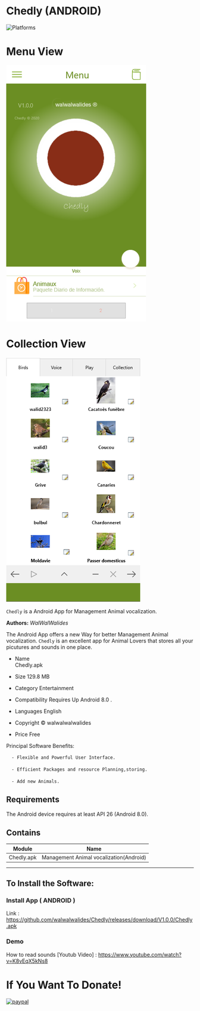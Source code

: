 # Chedly (ANDROID)
![Platforms](https://img.shields.io/badge/Supported%20platforms-ANDROID-BLUE.svg)

# Menu View
![](View/Img/MainView.png)
# Collection View
![](View/Img/Chedly_Mobile.png)


`Chedly` is a Android App for Management Animal vocalization.


**Authors:**  *WalWalWalides*


The Android App offers a new Way for better Management Animal vocalization.
`Chedly` is an excellent app for Animal Lovers that stores all your picutures and sounds in one place.

- Name  
  Chedly.apk

- Size
    129.8 MB

- Category
    Entertainment 
    
- Compatibility
    Requires Up Android 8.0 . 

- Languages
    English

- Copyright
    © walwalwalwalides

- Price
    Free 






Principal Software Benefits:

      - Flexible and Powerful User Interface.

      - Efficient Packages and resource Planning,storing.     
      
      - Add new Animals.

## Requirements

The Android device requires at least API 26 (Android 8.0).

    


## Contains

| Module | Name | 
| --- | --- |
|Chedly.apk|Management Animal vocalization(Android)|


------

## To Install the Software:

### Install App ( ANDROID ) 

Link : https://github.com/walwalwalides/Chedly/releases/download/V1.0.0/Chedly.apk

### Demo
How to read sounds 
[Youtub Video] : https://www.youtube.com/watch?v=K8vEqX5kNs8

# If You Want To Donate!

[![paypal](https://www.paypalobjects.com/en_US/i/btn/btn_donateCC_LG.gif)](https://www.paypal.com/cgi-bin/webscr?cmd=_s-xclick&hosted_button_id=Y79F36A9BGLHS&source=url)


